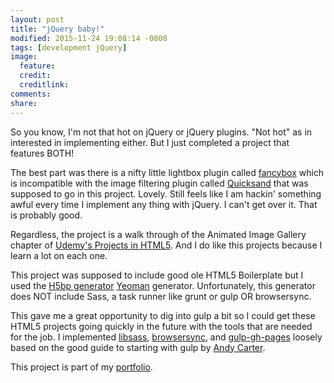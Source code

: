 ```yaml
---
layout: post
title: "jQuery baby!"
modified: 2015-11-24 19:08:14 -0800
tags: [development jQuery]
image:
  feature: 
  credit: 
  creditlink: 
comments: 
share: 
---
```

So you know, I'm not that hot on jQuery or jQuery plugins. "Not hot" as in interested in implementing either. But I just completed a project that features BOTH! 

The best part was there is a nifty little lightbox plugin called [fancybox](http://fancyapps.com/fancybox/) which is incompatible with the image filtering plugin called [Quicksand](http://razorjack.net/quicksand/) that was supposed to go in this project. Lovely. Still feels like I am hackin' something awful every time I implement any thing with jQuery. I can't get over it. That is probably good.

Regardless, the project is a walk through of the Animated Image Gallery chapter of [Udemy's Projects in HTML5](https://www.udemy.com/projects-in-html5/learn/#/). And I do like this projects because I learn a lot on each one.

This project was supposed to include good ole HTML5 Boilerplate but I used the [H5bp generator](https://github.com/h5bp/generator-h5bp#readme) [Yeoman](http://yeoman.io/) generator. Unfortunately, this generator does NOT include Sass, a task runner like grunt or gulp OR browsersync.

This gave me a great opportunity to dig into gulp a bit so I could get these HTML5 projects going quickly in the future with the tools that are needed for the job. I implemented [libsass](https://www.npmjs.com/package/gulp-sass), [browsersync](http://www.browsersync.io/docs/gulp/), and [gulp-gh-pages](https://www.npmjs.com/package/gulp-gh-pages) loosely based on the good guide to starting with gulp by [Andy Carter](http://andy-carter.com/blog/a-beginners-guide-to-the-task-runner-gulp).

This project is part of my [portfolio](http://ric.mclaughlin.today/prj_html5_gallery).